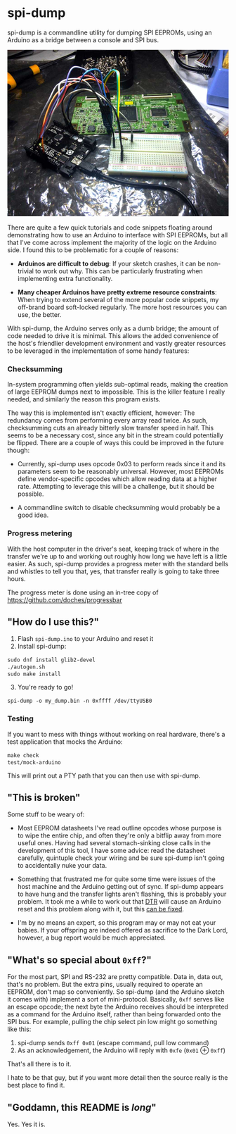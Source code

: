 spi-dump
========

spi-dump is a commandline utility for dumping SPI EEPROMs, using an Arduino as a
bridge between a console and SPI bus.

![](dumping.jpg)

There are quite a few quick tutorials and code snippets floating around
demonstrating how to use an Arduino to interface with SPI EEPROMs, but all that
I've come across implement the majority of the logic on the Arduino side. I
found this to be problematic for a couple of reasons:

 * **Arduinos are difficult to debug**: If your sketch crashes, it can be
   non-trivial to work out why. This can be particularly frustrating when
   implementing extra functionality.

 * **Many cheaper Arduinos have pretty extreme resource constraints**: When
   trying to extend several of the more popular code snippets, my off-brand
   board soft-locked regularly. The more host resources you can use, the better.

With spi-dump, the Arduino serves only as a dumb bridge; the amount of code
needed to drive it is minimal. This allows the added convenience of the host's
friendlier development environment and vastly greater resources to be leveraged
in the implementation of some handy features:

### Checksumming

In-system programming often yields sub-optimal reads, making the creation of
large EEPROM dumps next to impossible. This is the killer feature I really
needed, and similarly the reason this program exists.

The way this is implemented isn't exactly efficient, however: The redundancy
comes from performing every array read twice. As such, checksumming cuts an
already bitterly slow transfer speed in half. This seems to be a necessary cost,
since any bit in the stream could potentially be flipped. There are a couple of
ways this could be improved in the future though:

 * Currently, spi-dump uses opcode 0x03 to perform reads since it and its
   parameters seem to be reasonably universal. However, most EEPROMs define
   vendor-specific opcodes which allow reading data at a higher rate. Attempting
   to leverage this will be a challenge, but it should be possible.

 * A commandline switch to disable checksumming would probably be a good idea.

### Progress metering

With the host computer in the driver's seat, keeping track of where in the
transfer we're up to and working out roughly how long we have left is a little
easier. As such, spi-dump provides a progress meter with the standard bells and
whistles to tell you that, yes, that transfer really is going to take three
hours.

The progress meter is done using an in-tree copy of
https://github.com/doches/progressbar

## "How do I use this?"

 1. Flash `spi-dump.ino` to your Arduino and reset it
 2. Install spi-dump:
```
sudo dnf install glib2-devel
./autogen.sh
sudo make install
```
 3. You're ready to go!
```
spi-dump -o my_dump.bin -n 0xffff /dev/ttyUSB0
```

### Testing

If you want to mess with things without working on real hardware, there's a test
application that mocks the Arduino:

```
make check
test/mock-arduino
```

This will print out a PTY path that you can then use with spi-dump.

## "This is broken"

Some stuff to be weary of:

 * Most EEPROM datasheets I've read outline opcodes whose purpose is to wipe the
   entire chip, and often they're only a bitflip away from more useful ones.
   Having had several stomach-sinking close calls in the development of this
   tool, I have some advice: read the datasheet carefully, quintuple check your
   wiring and be sure spi-dump isn't going to accidentally nuke your data.

 * Something that frustrated me for quite some time were issues of the host
   machine and the Arduino getting out of sync. If spi-dump appears to have hung
   and the transfer lights aren't flashing, this is probably your problem. It
   took me a while to work out that [DTR][dtr] will cause an Arduino reset and
   this problem along with it, but this [can be fixed][reset fix].

 * I'm by no means an expert, so this program may or may not eat your babies. If
   your offspring are indeed offered as sacrifice to the Dark Lord, however, a
   bug report would be much appreciated.

[dtr]: https://en.wikipedia.org/wiki/Data_Terminal_Ready
[reset fix]: http://playground.arduino.cc/Main/DisablingAutoResetOnSerialConnection

## "What's so special about `0xff`?"

For the most part, SPI and RS-232 are pretty compatible. Data in, data out,
that's no problem. But the extra pins, usually required to operate an EEPROM,
don't map so conveniently. So spi-dump (and the Arduino sketch it comes with)
implement a sort of mini-protocol. Basically, `0xff` serves like an escape
opcode; the next byte the Arduino receives should be interpreted as a command
for the Arduino itself, rather than being forwarded onto the SPI bus. For
example, pulling the chip select pin low might go something like this:

 1. spi-dump sends `0xff 0x01` (escape command, pull low command)
 2. As an acknowledgement, the Arduino will reply with `0xfe` (`0x01` &oplus;
    `0xff`)

That's all there is to it.

I hate to be that guy, but if you want more detail then the source really is the
best place to find it.

## "Goddamn, this README is _long_"

Yes. Yes it is.
